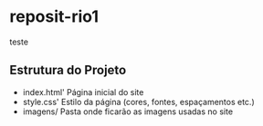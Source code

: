# reposit-rio1

teste
## Estrutura do Projeto

- index.html' Página inicial do site
- style.css' Estilo da página (cores, fontes, espaçamentos etc.)
- imagens/ Pasta onde ficarão as imagens usadas no site
